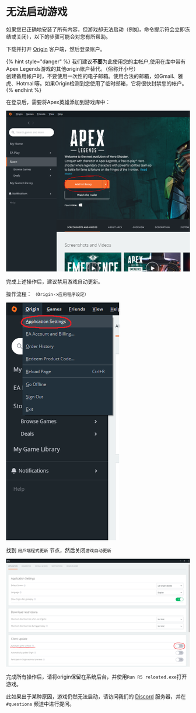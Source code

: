 # 无法启动游戏

如果您已正确地安装了所有内容，但游戏却无法启动（例如，命令提示符会立即冻结或关闭），以下的步骤可能会对您有所帮助。

下载并打开 [Origin](https://www.origin.com/usa/en-us/store/download) 客户端，然后登录账户。

{% hint style="danger" %}
我们建议**不要**为此使用您的主帐户,使用在库中带有Apex Legends游戏的其他origin账户替代。（俗称开小号）  
创建备用帐户时，不要使用一次性的电子邮箱。使用合法的邮箱，如Gmail、雅虎、Hotmail等。如果Origin检测到您使用了临时邮箱，它将很快封禁您的帐户。
{% endhint %}

在登录后，需要将Apex英雄添加到游戏库中：

![](../.gitbook/assets/image%20%2819%29.png)

完成上述操作后，建议禁用游戏自动更新。

操作流程： `（Origin->应用程序设定）`

![](../.gitbook/assets/image%20%2813%29.png)

找到 `用戶端程式更新` 节点，然后关闭`游戏自动更新`

![](../.gitbook/assets/image%20%2816%29.png)

完成所有操作后，请将origin保留在系统后台，并使用`Run R5 reloated.exe`打开游戏。

此如果出于某种原因，游戏仍然无法启动，请访问我们的  [Discord](https://discord.gg/R5Reloaded) 服务器，并在 `#questions` 频道中进行提问。

